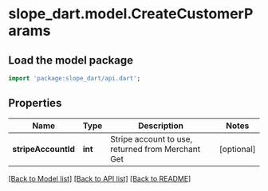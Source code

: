 # slope_dart.model.CreateCustomerParams

## Load the model package
```dart
import 'package:slope_dart/api.dart';
```

## Properties
Name | Type | Description | Notes
------------ | ------------- | ------------- | -------------
**stripeAccountId** | **int** | Stripe account to use, returned from Merchant Get | [optional] 

[[Back to Model list]](../README.md#documentation-for-models) [[Back to API list]](../README.md#documentation-for-api-endpoints) [[Back to README]](../README.md)


